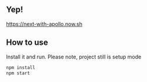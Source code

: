 
## Yep!
https://next-with-apollo.now.sh

## How to use
Install it and run. Please note, project still is setup mode

```bash
npm install
npm start
```

